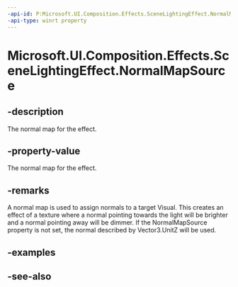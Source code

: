 ```yaml
---
-api-id: P:Microsoft.UI.Composition.Effects.SceneLightingEffect.NormalMapSource
-api-type: winrt property
---
```


<!-- Property syntax
public Windows.Graphics.Effects.IGraphicsEffectSource NormalMapSource { get;  set; }
-->

# Microsoft.UI.Composition.Effects.SceneLightingEffect.NormalMapSource

## -description
The normal map for the effect.

## -property-value
The normal map for the effect.

## -remarks
A normal map is used to assign normals to a target Visual. This creates an effect of a texture where a normal pointing towards the light will be brighter and a normal pointing away will be dimmer. If the NormalMapSource property is not set, the normal described by Vector3.UnitZ will be used.

## -examples

## -see-also
